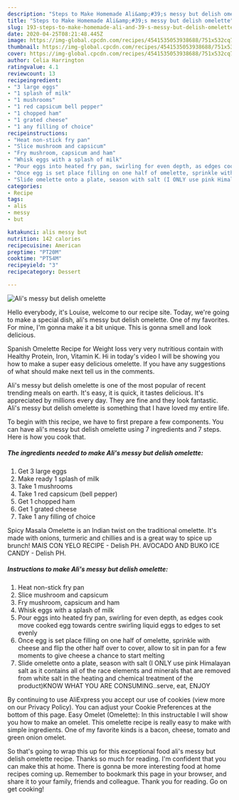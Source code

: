 ```yaml
---
description: "Steps to Make Homemade Ali&amp;#39;s messy but delish omelette"
title: "Steps to Make Homemade Ali&amp;#39;s messy but delish omelette"
slug: 193-steps-to-make-homemade-ali-and-39-s-messy-but-delish-omelette
date: 2020-04-25T08:21:48.445Z
image: https://img-global.cpcdn.com/recipes/4541535053938688/751x532cq70/alis-messy-but-delish-omelette-recipe-main-photo.jpg
thumbnail: https://img-global.cpcdn.com/recipes/4541535053938688/751x532cq70/alis-messy-but-delish-omelette-recipe-main-photo.jpg
cover: https://img-global.cpcdn.com/recipes/4541535053938688/751x532cq70/alis-messy-but-delish-omelette-recipe-main-photo.jpg
author: Celia Harrington
ratingvalue: 4.1
reviewcount: 13
recipeingredient:
- "3 large eggs"
- "1 splash of milk"
- "1 mushrooms"
- "1 red capsicum bell pepper"
- "1 chopped ham"
- "1 grated cheese"
- "1 any filling of choice"
recipeinstructions:
- "Heat non-stick fry pan"
- "Slice mushroom and capsicum"
- "Fry mushroom, capsicum and ham"
- "Whisk eggs with a splash of milk"
- "Pour eggs into heated fry pan, swirling for even depth, as edges cook move cooked egg towards centre swirling liquid eggs to edges to set evenly"
- "Once egg is set place filling on one half of omelette, sprinkle with cheese and flip the other half over to cover, allow to sit in pan for a few moments to give cheese a chance to start melting"
- "Slide omelette onto a plate, season with salt (I ONLY use pink Himalayan salt as it contains all of the race elements and minerals that are removed from white salt in the heating and chemical treatment of the product)KNOW WHAT YOU ARE CONSUMING..serve, eat, ENJOY"
categories:
- Recipe
tags:
- alis
- messy
- but

katakunci: alis messy but 
nutrition: 142 calories
recipecuisine: American
preptime: "PT20M"
cooktime: "PT54M"
recipeyield: "3"
recipecategory: Dessert

---
```



![Ali&#39;s messy but delish omelette](https://img-global.cpcdn.com/recipes/4541535053938688/751x532cq70/alis-messy-but-delish-omelette-recipe-main-photo.jpg)

Hello everybody, it's Louise, welcome to our recipe site. Today, we're going to make a special dish, ali&#39;s messy but delish omelette. One of my favorites. For mine, I'm gonna make it a bit unique. This is gonna smell and look delicious.

Spanish Omelette Recipe for Weight loss very very nutritious contain with Healthy Protein, Iron, Vitamin K. Hi in today&#39;s video I will be showing you how to make a super easy delicious omelette. If you have any suggestions of what should make next tell us in the comments.

Ali&#39;s messy but delish omelette is one of the most popular of recent trending meals on earth. It's easy, it is quick, it tastes delicious. It's appreciated by millions every day. They are fine and they look fantastic. Ali&#39;s messy but delish omelette is something that I have loved my entire life.


To begin with this recipe, we have to first prepare a few components. You can have ali&#39;s messy but delish omelette using 7 ingredients and 7 steps. Here is how you cook that.

<!--inarticleads1-->

##### The ingredients needed to make Ali&#39;s messy but delish omelette:

1. Get 3 large eggs
1. Make ready 1 splash of milk
1. Take 1 mushrooms
1. Take 1 red capsicum (bell pepper)
1. Get 1 chopped ham
1. Get 1 grated cheese
1. Take 1 any filling of choice


Spicy Masala Omelette is an Indian twist on the traditional omelette. It&#39;s made with onions, turmeric and chillies and is a great way to spice up brunch! MAIS CON YELO RECIPE - Delish PH. AVOCADO AND BUKO ICE CANDY - Delish PH. 

<!--inarticleads2-->

##### Instructions to make Ali&#39;s messy but delish omelette:

1. Heat non-stick fry pan
1. Slice mushroom and capsicum
1. Fry mushroom, capsicum and ham
1. Whisk eggs with a splash of milk
1. Pour eggs into heated fry pan, swirling for even depth, as edges cook move cooked egg towards centre swirling liquid eggs to edges to set evenly
1. Once egg is set place filling on one half of omelette, sprinkle with cheese and flip the other half over to cover, allow to sit in pan for a few moments to give cheese a chance to start melting
1. Slide omelette onto a plate, season with salt (I ONLY use pink Himalayan salt as it contains all of the race elements and minerals that are removed from white salt in the heating and chemical treatment of the product)KNOW WHAT YOU ARE CONSUMING..serve, eat, ENJOY


By continuing to use AliExpress you accept our use of cookies (view more on our Privacy Policy). You can adjust your Cookie Preferences at the bottom of this page. Easy Omelet (Omelette): In this instructable I will show you how to make an omelet. This omelette recipe is really easy to make with simple ingredients. One of my favorite kinds is a bacon, cheese, tomato and green onion omelet. 

So that's going to wrap this up for this exceptional food ali&#39;s messy but delish omelette recipe. Thanks so much for reading. I'm confident that you can make this at home. There is gonna be more interesting food at home recipes coming up. Remember to bookmark this page in your browser, and share it to your family, friends and colleague. Thank you for reading. Go on get cooking!
